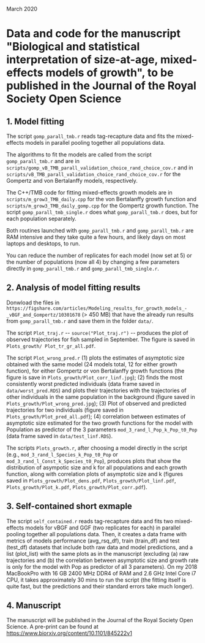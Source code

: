March 2020

# Data and code for the manuscript "Biological and statistical interpretation of size-at-age, mixed-effects models of growth", to be published in the Journal of the Royal Society Open Science


## 1. Model fitting

The script `gomp_parall_tmb.r` reads tag-recapture data and fits the mixed-effects models in parallel pooling together all populations data. 

The algorithms to fit the models are called from the script `gomp_parall_tmb.r` and are in `scripts/gomp_vB_TMB_parall_validation_choice_rand_choice_cov.r` and in `scripts/vB_TMB_parall_validation_choice_rand_choice_cov.r` for the Gompertz and von Bertalanffy models, respectively.

The C++/TMB  code for fitting mixed-effects growth models are in `scripts/m_grow3_TMB_daily.cpp` for the von Bertalanffy growth function and `scripts/m_grow3_TMB_daily_gomp.cpp` for the Gompertz growth function. The script `gomp_parall_tmb_single.r` does what `gomp_parall_tmb.r` does, but for each population separately. 

Both routines launched with `gomp_parall_tmb.r` and `gomp_parall_tmb.r` are RAM intensive and they take quite a few hours, and likely days on most laptops and desktops, to run. 

You can reduce the number of replicates for each model (now set at 5) or the number of populations (now all 4) by changing a few parameters directly in `gomp_parall_tmb.r` and `gomp_parall_tmb_single.r`.

## 2. Analysis of model fitting results    

Donwload the files in `https://figshare.com/articles/Modeling_results_for_growth_models_-_vBGF_and_Gompertz/10301678` (> 450 MB) that have the already run results from `gomp_parall_tmb.r` and save them in the folder `data/`.

The script `Plot_traj.r` -- `source("Plot_traj.r")` -- produces the plot of observed trajectories for fish sampled in September. The figure is saved in `Plots_growth/ Plot_tr_gr_all.pdf`.  

The script `Plot_wrong_pred.r` (1) plots the estimates of asymptotic size obtained with the same model (24 models total, 12 for either growth function), for either Gompertz or von Bertalanffy growth functions (the figure is save in `Plots_growth/Plot_corr_linf.jpg`); (2) finds the most consistently worst predicted individuals (data frame saved in `data/worst_pred.RDS`) and plots their trajectories with the trajectories of other individuals in the same population in the background (figure saved in `Plots_growth/Plot_wrong_pred.jpg`); (3) Plot of observed and predicted trajectories for two individuals (figure saved in `Plots_growth/Plot_pred_all.pdf`); (4) correlation between estimates of asymptotic size estimated for the two growth functions for the model with Population as predictor of the 3 parameters `mod_3_rand_l_Pop_k_Pop_t0_Pop` (data frame saved in `data/test_linf.RDS`). 

The scripts `Plots_growth.r`, after choosing a model directly in the script (e.g., `mod_3_rand_l_Species_k_Pop_t0_Pop` or `mod_3_rand_l_Const_k_Species_t0_Pop`), produces plots that show the distribution of asympotic size and k for all populations and each growth function, along with correlation plots of asymptotic size and k (figures saved in `Plots_growth/Plot_dens.pdf`, `Plots_growth/Plot_linf.pdf`, `Plots_growth/Plot_k.pdf`, `Plots_growth/Plot_corr.pdf`).

## 3. Self-contained short exmaple

The script `self_contained.r` reads tag-recapture data and fits two mixed-effects models for vBGF and GGF (two replicates for each) in parallel pooling together all populations data. Then, it creates a data frame with metrics of models performance (avg_rsq_df), train (train_df) and test (test_df) datasets that include both raw data and model predictions, and a list (plot_list) with the same plots as in the manuscript (excluding (a) raw trajectories and (b) the correlation between asymptotic size and growth rate is only for the model with Pop as predictor of all 3 parameters). On my 2018 MacBookPro with 16 GB 2400 MHz DDR4 of RAM and 2.6 GHz Intel Core i7 CPU, it takes approximately 30 mins to run the script (the fitting itself is quite fast, but the predictions and their standard errors take much longer).


## 4. Manuscript

The manuscript will be published in the Journal of the Royal Society Open Science. A pre-print can be found at https://www.biorxiv.org/content/10.1101/845222v1

